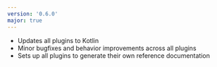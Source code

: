 ```yaml
---
version: '0.6.0'
major: true
---
```


- Updates all plugins to Kotlin
- Minor bugfixes and behavior improvements across all plugins
- Sets up all plugins to generate their own reference documentation